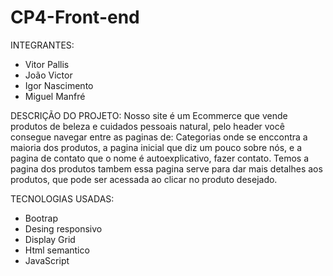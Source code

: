 # CP4-Front-end

INTEGRANTES: 
* Vitor Pallis 
* João Victor 
* Igor Nascimento 
* Miguel Manfré

DESCRIÇÃO DO PROJETO: 
  Nosso site é um Ecommerce que vende produtos de beleza e cuidados pessoais natural, pelo header você consegue navegar entre as paginas de: Categorias onde se enccontra a maioria dos produtos, a pagina inicial que diz um pouco sobre nós, e a pagina de contato que o nome é autoexplicativo, fazer contato. Temos a pagina dos produtos tambem essa pagina serve para dar mais detalhes aos produtos, que pode ser acessada ao clicar no produto desejado.

TECNOLOGIAS USADAS: 
  * Bootrap
  * Desing responsivo
  * Display Grid
  * Html semantico
  * JavaScript
